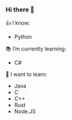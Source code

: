 ### Hi there 👋

👍 I know: 
* Python

📚 I’m currently learning: 
* C#

🤔 I want to learn: 
* Java
* C
* C++
* Rust
* Node.JS
